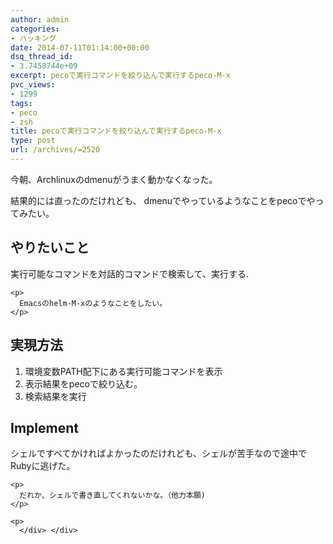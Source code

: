 ```yaml
---
author: admin
categories:
- ハッキング
date: 2014-07-11T01:14:00+00:00
dsq_thread_id:
- 3.7458744e+09
excerpt: pecoで実行コマンドを絞り込んで実行するpeco-M-x
pvc_views:
- 1299
tags:
- peco
- zsh
title: pecoで実行コマンドを絞り込んで実行するpeco-M-x
type: post
url: /archives/=2520
---
```


今朝、Archlinuxのdmenuがうまく動かなくなった。 

結果的には直ったのだけれども、 dmenuでやっているようなことをpecoでやってみたい。 

<div id="outline-container-sec-1" class="outline-2">
  <h2 id="sec-1">
    やりたいこと
  </h2>
  
  <div class="outline-text-2" id="text-1">
    <p>
      実行可能なコマンドを対話的コマンドで検索して、実行する.
    </p>
    
    <p>
      Emacsのhelm-M-xのようなことをしたい。
    </p>
  </div>
</div>

<div id="outline-container-sec-2" class="outline-2">
  <h2 id="sec-2">
    実現方法
  </h2>
  
  <div class="outline-text-2" id="text-2">
    <ol class="org-ol">
      <li>
        環境変数PATH配下にある実行可能コマンドを表示
      </li>
      <li>
        表示結果をpecoで絞り込む。
      </li>
      <li>
        検索結果を実行
      </li>
    </ol>
  </div>
</div>

<div id="outline-container-sec-3" class="outline-2">
  <h2 id="sec-3">
    Implement
  </h2>
  
  <div class="outline-text-2" id="text-3">
    <p>
      シェルですべてかければよかったのだけれども、シェルが苦手なので途中でRubyに逃げた。
    </p>
    
    <p>
      だれか、シェルで書き直してくれないかな。（他力本願)
    </p>
    
    <p>
      </div> </div>